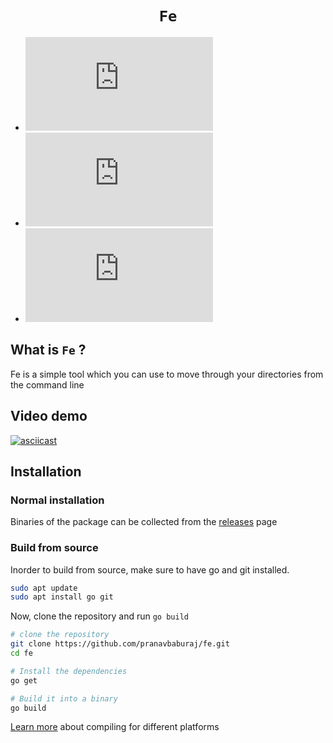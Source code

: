 <div align="center">
  <h1><code>Fe</code></h1>
</div>

- ![What is it?](https://github.com/pranavbaburaj/fe/blob/main/README.md#what-is-fe-)
- ![Video demo](https://github.com/pranavbaburaj/fe/blob/main/README.md#video-demo)
- ![Installation](https://github.com/pranavbaburaj/fe/blob/main/README.md#installation)

## What is `Fe` ?
Fe is a simple tool which you can use to move through your directories from the command line

## Video demo

<!-- [https://user-images.githubusercontent.com/70764593/147730564-f0db7b9a-c91f-4a71-86df-60954e3cebc5.mp4 -->
[![asciicast]()](https://user-images.githubusercontent.com/70764593/147730564-f0db7b9a-c91f-4a71-86df-60954e3cebc5.mp4)


## Installation

### Normal installation
Binaries of the package can be collected from the [releases](https://github.com/pranavbaburaj/fe/releases/) page

### Build from source

Inorder to build from source, make sure to have go and git installed.

```sh
sudo apt update
sudo apt install go git
```

Now, clone the repository and run `go build`

```sh
# clone the repository
git clone https://github.com/pranavbaburaj/fe.git
cd fe

# Install the dependencies
go get

# Build it into a binary
go build
```

[Learn more](https://www.digitalocean.com/community/tutorials/how-to-build-go-executables-for-multiple-platforms-on-ubuntu-16-04) about compiling for different platforms
